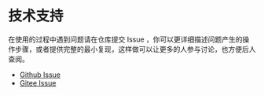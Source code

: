# 技术支持

在使用的过程中遇到问题请在仓库提交 Issue ，你可以更详细描述问题产生的操作步骤，或者提供完整的最小复现，这样做可以让更多的人参与讨论，也方便后人查阅。

- [Github Issue](https://github.com/hooray/fantastic-startkit/issues)
- [Gitee Issue](https://gitee.com/hooray/fantastic-startkit/issues)
